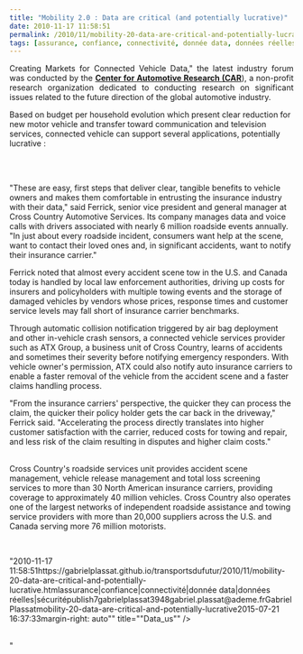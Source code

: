 ```yaml
---
title: "Mobility 2.0 : Data are critical (and potentially lucrative)"
date: 2010-11-17 11:58:51
permalink: /2010/11/mobility-20-data-are-critical-and-potentially-lucrative.html
tags: [assurance, confiance, connectivité, donnée data, données réelles, sécurité]
---
```


<p style="text-align: justify">Creating Markets for Connected Vehicle Data," the latest industry forum was conducted by the <strong><a href=""http://www.crosscountry-auto.com/connected-vehicle-solutions"" target=""_blank"">Center for Automotive Research (CAR</a></strong>), a non-profit research organization dedicated to conducting research on significant issues related to the future direction of the global automotive industry.</p> <p style=""text-align: justify"">Based on budget per household evolution which present clear reduction for new motor vehicle and transfer toward communication and television services, connected vehicle can support several applications, potentially lucrative :</p> <p style=""text-align: justify""><a href="https://gabrielplassat.github.io/transportsdufutur/wp-content/uploads/sites/6/old/6a0120a66d2ad4970b0133f5f55d6e970b-800wi.jpg"" rel=""lightbox""><img alt=""Budget_us"" class=""asset  asset-image at-xid-6a0120a66d2ad4970b0133f5f55d6e970b"" src=""/wp-content/uploads/sites/6/old/6a0120a66d2ad4970b0133f5f55d6e970b-500wi.jpg"" style=""margin-left: automargin-right: auto"" title=""Budget_us"" /></a>  </p>  <!--more-->  <br />"These are easy, first steps that deliver clear, tangible benefits to vehicle owners and makes them comfortable in entrusting the insurance industry with their data," said Ferrick, senior vice president and general manager at Cross Country Automotive Services. Its company manages data and voice calls with drivers associated with nearly 6 million roadside events annually. "In just about every roadside incident, consumers want help at the scene, want to contact their loved ones and, in significant accidents, want to notify their insurance carrier." <p style=""text-align: justify"">Ferrick noted that almost every accident scene tow in the U.S. and Canada today is handled by local law enforcement authorities, driving up costs for insurers and policyholders with multiple towing events and the storage of damaged vehicles by vendors whose prices, response times and customer service levels may fall short of insurance carrier benchmarks.</p> <p style=""text-align: justify"">Through automatic collision notification triggered by air bag deployment and other in-vehicle crash sensors, a connected vehicle services provider such as ATX Group, a business unit of Cross Country, learns of accidents and sometimes their severity before notifying emergency responders. With vehicle owner's permission, ATX could also notify auto insurance carriers to enable a faster removal of the vehicle from the accident scene and a faster claims handling process.</p> <p style=""text-align: justify"">"From the insurance carriers' perspective, the quicker they can process the claim, the quicker their policy holder gets the car back in the driveway," Ferrick said. "Accelerating the process directly translates into higher customer satisfaction with the carrier, reduced costs for towing and repair, and less risk of the claim resulting in disputes and higher claim costs."</p> <p style=""text-align: justify""><a href="https://gabrielplassat.github.io/transportsdufutur/wp-content/uploads/sites/6/old/6a0120a66d2ad4970b0133f5f5602e970b-800wi.jpg"" rel=""lightbox""><img alt=""Appli_us"" class=""asset  asset-image at-xid-6a0120a66d2ad4970b0133f5f5602e970b"" src=""/wp-content/uploads/sites/6/old/6a0120a66d2ad4970b0133f5f5602e970b-500wi.jpg"" style=""margin-left: automargin-right: auto"" title=""Appli_us"" /></a> <br />Cross Country's roadside services unit provides accident scene management, vehicle release management and total loss screening services to more than 30 North American insurance carriers, providing coverage to approximately 40 million vehicles. Cross Country also operates one of the largest networks of independent roadside assistance and towing service providers with more than 20,000 suppliers across the U.S. and Canada serving more 76 million motorists.</p> <p><a href="https://gabrielplassat.github.io/transportsdufutur/wp-content/uploads/sites/6/old/6a0120a66d2ad4970b0133f5f55f4d970b-800wi.jpg"" rel=""lightbox""><img alt=""Data_us"" class=""asset  asset-image at-xid-6a0120a66d2ad4970b0133f5f55f4d970b"" src=""/wp-content/uploads/sites/6/old/6a0120a66d2ad4970b0133f5f55f4d970b-500wi.jpg"" style=""margin-left: automargin-right: auto"" title=""Data_us"" /></a> <br /> </p>"2010-11-17 11:58:51https://gabrielplassat.github.io/transportsdufutur/2010/11/mobility-20-data-are-critical-and-potentially-lucrative.htmlassurance|confiance|connectivité|donnée data|données réelles|sécuritépublish7gabrielplassat3948gabriel.plassat@ademe.frGabrielPlassatmobility-20-data-are-critical-and-potentially-lucrative2015-07-21 16:37:33margin-right: auto"" title=""Data_us"" /></a> <br /> </p>"
